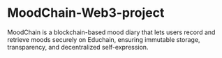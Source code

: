 # MoodChain-Web3-project
MoodChain is a blockchain-based mood diary that lets users record and retrieve moods securely on Educhain, ensuring immutable storage, transparency, and decentralized self-expression.
